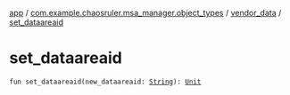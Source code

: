 [app](../../index.md) / [com.example.chaosruler.msa_manager.object_types](../index.md) / [vendor_data](index.md) / [set_dataareaid](.)

# set_dataareaid

`fun set_dataareaid(new_dataareaid: `[`String`](https://kotlinlang.org/api/latest/jvm/stdlib/kotlin/-string/index.html)`): `[`Unit`](https://kotlinlang.org/api/latest/jvm/stdlib/kotlin/-unit/index.html)